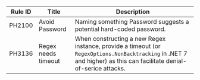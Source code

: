 | Rule ID | Title                  | Description                                                         |
| ------- | ---------------------- | ------------------------------------------------------------------- |
| PH2100  | Avoid Password         | Naming something Password suggests a potential hard-coded password. |
| PH3136  | Regex needs timeout    | When constructing a new Regex instance, provide a timeout (or `RegexOptions.NonBacktracking` in .NET 7 and higher) as this can facilitate denial-of-serice attacks.|
